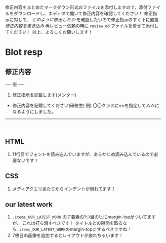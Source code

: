 修正内容をまとめたマークダウン形式のファイルを添付しますので、添付ファイルをダウンロードし、エディタで開いて修正内容を確認してください！
修正指示に対して、 *どのように修正したか* を確認したいので修正指示のすぐ下に直接 *修正内容を書き込み* 再レビュー依頼の時に `review.md` ファイルを併せて添付してください！
以上、よろしくお願いします！
​
# Blot resp
## 修正内容
--- 例 ---
1. 修正指示を記載します(メンター)
  - 修正内容を記載してください(研修生)
    例) 〇〇クラスに××を指定して△△になるようにしました。
----------
​
## HTML
1. 11行目でフォントを読み込んでいますが、あらかじめ読み込んでいるので必要ないです！
​
​
## CSS
1. メディアクエリあたりからインデントが崩れてます！
​
​
## our latest work
1. `.items_OUR_LATEST_WORK` の子要素の1つ目の`li`にmargin-topがついてますが、
   これは打ち消すべきです！
   タイトルとの隙間を取るなら`.items_OUR_LATEST_WORK`のmargin-topにするべきですね！
​
2. 7枚目の画像を追加するとレイアウトが崩れちゃいます！